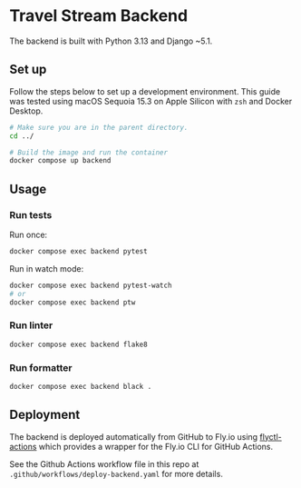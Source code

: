 # Travel Stream Backend

The backend is built with Python 3.13 and Django ~5.1.

## Set up

Follow the steps below to set up a development environment. This guide was tested using macOS Sequoia 15.3 on Apple Silicon with `zsh` and Docker Desktop.

```bash
# Make sure you are in the parent directory.
cd ../

# Build the image and run the container
docker compose up backend
```

## Usage

### Run tests

Run once:

```bash
docker compose exec backend pytest
```

Run in watch mode:

```bash
docker compose exec backend pytest-watch
# or
docker compose exec backend ptw
```

### Run linter

```bash
docker compose exec backend flake8
```

### Run formatter

```bash
docker compose exec backend black .
```

## Deployment

The backend is deployed automatically from GitHub to Fly.io using [flyctl-actions](https://github.com/superfly/flyctl-actions) which provides a wrapper for the Fly.io CLI for GitHub Actions.

See the Github Actions workflow file in this repo at `.github/workflows/deploy-backend.yaml` for more details.
